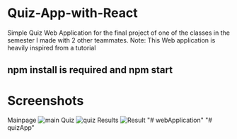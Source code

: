 # Quiz-App-with-React
Simple Quiz Web Application for the final project of one of the classes in the semester I made with 2 other teammates. Note: This Web application is heavily inspired from a tutorial
## npm install is required and npm start
# Screenshots
Mainpage
![main](https://github.com/nsyafi09/Quiz-App-with-React-2021/blob/main/Screenshots/Mainpage.png)
Quiz
![quiz](https://github.com/nsyafi09/Quiz-App-with-React-2021/blob/main/Screenshots/Quiz%20Page.png)
Results
![Result](https://github.com/nsyafi09/Quiz-App-with-React-2021/blob/main/Screenshots/Results%20page.png)
"# webApplication" 
"# quizApp" 
